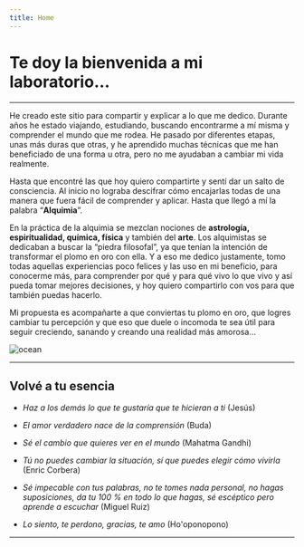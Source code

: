 ```yaml
---
title: Home
---
```


# Te doy la bienvenida a mi laboratorio...

---

He creado este sitio para compartir y explicar a lo que me dedico. Durante años he estado viajando, estudiando, buscando encontrarme a mí misma y comprender el mundo que me rodea. He pasado por diferentes etapas, unas más duras que otras, y he aprendido muchas técnicas que me han beneficiado de una forma u otra, pero no me ayudaban a cambiar mi vida realmente.

Hasta que encontré las que hoy quiero compartirte y sentí dar un salto de consciencia. Al inicio no lograba descifrar cómo encajarlas todas de una manera que fuera fácil de comprender y aplicar. Hasta que llegó a mí la palabra “**Alquimia**”.

En la práctica de la alquimia se mezclan nociones de **astrología, espiritualidad, química, física** y también del **arte**. Los alquimistas se dedicaban a buscar la “piedra filosofal”, ya que tenían la intención de transformar el plomo en oro con ella. Y a eso me dedico justamente, tomo todas aquellas experiencias poco felices y las uso en mi beneficio, para conocerme más, para comprender por qué y para qué vivo lo que vivo y así pueda tomar mejores decisiones, y hoy quiero compartirlo con vos para que también puedas hacerlo. 

Mi propuesta es acompañarte a que conviertas tu plomo en oro, que logres cambiar tu percepción y que eso que duele o incomoda te sea útil para seguir creciendo, sanando y creando una realidad más amorosa…



<Image alt="ocean" src="/static/images/Home/celeste.jpg" width={350} height={450} />

---

## Volvé a tu esencia


- _Haz a los demás lo que te gustaría que te hicieran a ti_ (Jesús)

- _El amor verdadero nace de la comprensión_ (Buda)

- _Sé el cambio que quieres ver en el mundo_ (Mahatma Gandhi)

- _Tú no puedes cambiar la situación, sí que puedes elegir cómo vivirla_ (Enric Corbera)

- _Sé impecable con tus palabras, no te tomes nada personal, no hagas suposiciones, da tu 100 % en todo lo que hagas, sé escéptico pero aprende a escuchar_ (Miguel Ruiz)

- _Lo siento, te perdono, gracias, te amo_ (Ho'oponopono)


---
